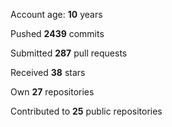 Account age: **10** years

Pushed **2439** commits

Submitted **287** pull requests

Received **38** stars

Own **27** repositories

Contributed to **25** public repositories
